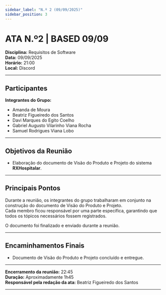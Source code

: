 ```yaml
---
sidebar_label: "N.º 2 (09/09/2025)"
sidebar_position: 3
---
```

# ATA N.º2 | BASED 09/09

**Disciplina:** Requisitos de Software  
**Data:** 09/09/2025  
**Horário:** 21:00  
**Local:** Discord  

---

## Participantes  

**Integrantes do Grupo:**  
- Amanda de Moura  
- Beatriz Figueiredo dos Santos  
- Davi Marques do Egito Coelho  
- Gabriel Augusto Vilarinho Viana Rocha  
- Samuel Rodrigues Viana Lobo  

---

## Objetivos da Reunião  
- Elaboração do documento de Visão do Produto e Projeto do sistema **RXHospitalar**.  

---

## Principais Pontos  
Durante a reunião, os integrantes do grupo trabalharam em conjunto na construção do documento de Visão do Produto e Projeto.  
Cada membro ficou responsável por uma parte específica, garantindo que todos os tópicos necessários fossem registrados.  

O documento foi finalizado e enviado durante a reunião.  

---

## Encaminhamentos Finais  
- Documento de Visão do Produto e Projeto concluído e entregue.  

---

**Encerramento da reunião:** 22:45  
**Duração:** Aproximadamente 1h45  
**Responsável pela redação da ata:** Beatriz Figueiredo dos Santos  

---

